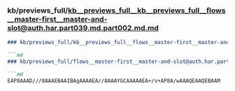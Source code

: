 ### kb/previews_full/kb__previews_full__kb__previews_full__flows__master-first__master-and-slot@auth.har.part039.md.part002.md.md

```md
### kb/previews_full/kb__previews_full__flows__master-first__master-and-slot@auth.har.part039.md.part002.md

```md
### kb/previews_full/flows__master-first__master-and-slot@auth.har.part039.md (part 002)

```md
EAP8AAAD///8AAAEBAAIBAgAAAAEA//8AAAYGCAAAAAEA+/v+AP8A/wAAAQEAAQEBAAM
```

```

```

```
